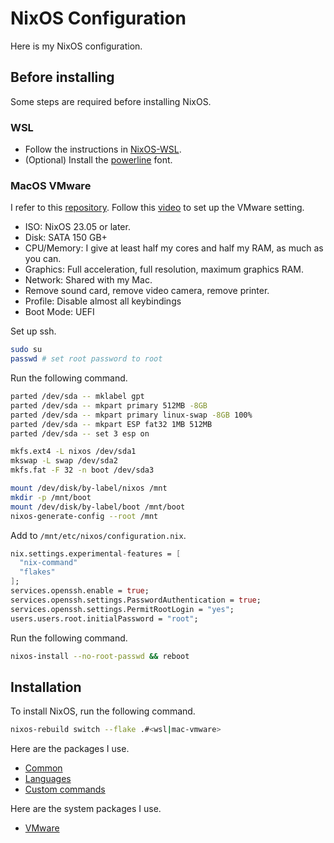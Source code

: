 # NixOS Configuration

Here is my NixOS configuration.

## Before installing

Some steps are required before installing NixOS.

### WSL

- Follow the instructions in [NixOS-WSL](https://github.com/nix-community/NixOS-WSL).
- (Optional) Install the [powerline](https://github.com/powerline/fonts) font.

### MacOS VMware

I refer to this [repository](https://github.com/mitchellh/nixos-config).
Follow this [video](https://youtu.be/ubDMLoWz76U?t=82) to set up the VMware setting.

- ISO: NixOS 23.05 or later.
- Disk: SATA 150 GB+
- CPU/Memory: I give at least half my cores and half my RAM, as much as you can.
- Graphics: Full acceleration, full resolution, maximum graphics RAM.
- Network: Shared with my Mac.
- Remove sound card, remove video camera, remove printer.
- Profile: Disable almost all keybindings
- Boot Mode: UEFI

Set up ssh.

```bash
sudo su
passwd # set root password to root
```

Run the following command.

```bash
parted /dev/sda -- mklabel gpt
parted /dev/sda -- mkpart primary 512MB -8GB
parted /dev/sda -- mkpart primary linux-swap -8GB 100%
parted /dev/sda -- mkpart ESP fat32 1MB 512MB
parted /dev/sda -- set 3 esp on

mkfs.ext4 -L nixos /dev/sda1
mkswap -L swap /dev/sda2
mkfs.fat -F 32 -n boot /dev/sda3

mount /dev/disk/by-label/nixos /mnt
mkdir -p /mnt/boot
mount /dev/disk/by-label/boot /mnt/boot
nixos-generate-config --root /mnt
```

Add to `/mnt/etc/nixos/configuration.nix`.

```nix
nix.settings.experimental-features = [
  "nix-command"
  "flakes"
];
services.openssh.enable = true;
services.openssh.settings.PasswordAuthentication = true;
services.openssh.settings.PermitRootLogin = "yes";
users.users.root.initialPassword = "root";
```

Run the following command.

```bash
nixos-install --no-root-passwd && reboot
```

## Installation

To install NixOS, run the following command.

```bash
nixos-rebuild switch --flake .#<wsl|mac-vmware>
```

Here are the packages I use.

- [Common](./docs/PACKAGES.md)
- [Languages](./docs/LANGUAGES.md)
- [Custom commands](./docs/CUSTOM_COMMANDS.md)

Here are the system packages I use.

- [VMware](./docs/VMWARE.md)
